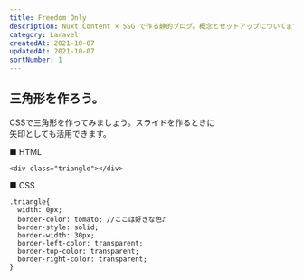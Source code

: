 ```yaml
---
title: Freedom Only
description: Nuxt Content × SSG で作る静的ブログ。概念とセットアップについてまずは解説
category: Laravel
createdAt: 2021-10-07
updatedAt: 2021-10-07
sortNumber: 1
---
```


## 三角形を作ろう。

CSSで三角形を作ってみましょう。スライドを作るときに<br>
矢印としても活用できます。

■ HTML

```
<div class="triangle"></div>

```

■ CSS
```
.triangle{
  width: 0px;
  border-color: tomato; //ここは好きな色♪
  border-style: solid;
  border-width: 30px;
  border-left-color: transparent;
  border-top-color: transparent;
  border-right-color: transparent;
}
```
